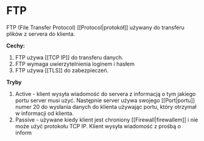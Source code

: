 # FTP
FTP (File Transfer Protocol) [[Protocol|protokół]] używany do transferu plików z servera do klienta. 

**Cechy:**
1. FTP używa [[TCP IP]] do transferu danych.
2. FTP wymaga uwierzytelnienia loginem i hasłem
3. FTP używa [[TLS]] do zabezpieczeń.

**Tryby**
1. Active - klient wysyła wiadomość do servera z informacją o tym jakiego portu server musi użyć. Następnie server używa swojego [[Port|portu]] numer 20 do wysłania danych do klienta używając portu, który otrzymał w informacji od klienta.
2. Passive - używane kiedy klient jest chroniony [[Firewall|firewallem]] i nie może użyć protokołu TCP IP. Klient wysyła wiadomość z prośbą o inform